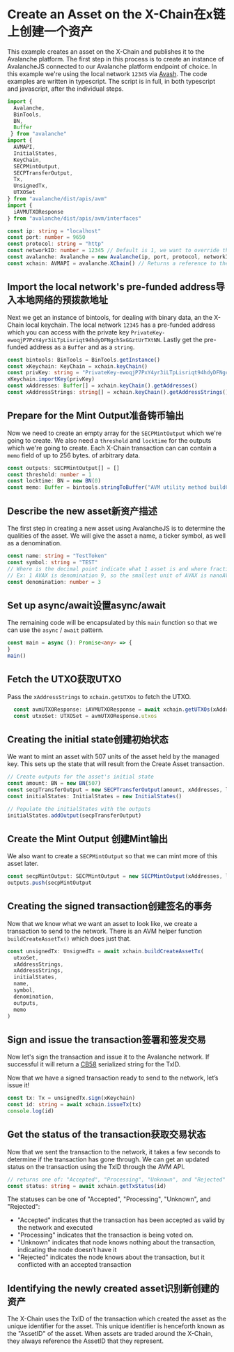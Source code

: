 # Create an Asset on the X-Chain在x链上创建一个资产

This example creates an asset on the X-Chain and publishes it to the Avalanche platform. The first step in this process is to create an instance of AvalancheJS connected to our Avalanche platform endpoint of choice. In this example we're using the local network `12345` via [Avash](https://github.com/ava-labs/avalanche-docs/tree/bba457018ce99b2a1bdf51e488b136049254e330/build/tools/avash/README.md). The code examples are written in typescript. The script is in full, in both typescript and javascript, after the individual steps.

```typescript
import { 
  Avalanche,
  BinTools,
  BN,
  Buffer
 } from "avalanche"
import { 
  AVMAPI, 
  InitialStates, 
  KeyChain,
  SECPMintOutput, 
  SECPTransferOutput, 
  Tx,
  UnsignedTx,
  UTXOSet
} from "avalanche/dist/apis/avm"
import { 
  iAVMUTXOResponse 
} from "avalanche/dist/apis/avm/interfaces"

const ip: string = "localhost"
const port: number = 9650
const protocol: string = "http"
const networkID: number = 12345 // Default is 1, we want to override that for our local network
const avalanche: Avalanche = new Avalanche(ip, port, protocol, networkID)
const xchain: AVMAPI = avalanche.XChain() // Returns a reference to the X-Chain used by AvalancheJS
```

## Import the local network's pre-funded address导入本地网络的预拨款地址

Next we get an instance of bintools, for dealing with binary data, an the X-Chain local keychain. The local network `12345` has a pre-funded address which you can access with the private key `PrivateKey-ewoqjP7PxY4yr3iLTpLisriqt94hdyDFNgchSxGGztUrTXtNN`. Lastly get the pre-funded address as a `Buffer` and as a `string`.

```typescript
const bintools: BinTools = BinTools.getInstance()
const xKeychain: KeyChain = xchain.keyChain()
const privKey: string = "PrivateKey-ewoqjP7PxY4yr3iLTpLisriqt94hdyDFNgchSxGGztUrTXtNN"
xKeychain.importKey(privKey)
const xAddresses: Buffer[] = xchain.keyChain().getAddresses()
const xAddressStrings: string[] = xchain.keyChain().getAddressStrings()
```

## Prepare for the Mint Output准备铸币输出

Now we need to create an empty array for the `SECPMintOutput` which we're going to create. We also need a `threshold` and `locktime` for the outputs which we're going to create. Each X-Chain transaction can can contain a `memo` field of up to 256 bytes. of arbitrary data.

```typescript
const outputs: SECPMintOutput[] = []
const threshold: number = 1
const locktime: BN = new BN(0)
const memo: Buffer = bintools.stringToBuffer("AVM utility method buildCreateAssetTx to create an ANT")
```

## Describe the new asset新资产描述

The first step in creating a new asset using AvalancheJS is to determine the qualities of the asset. We will give the asset a name, a ticker symbol, as well as a denomination.

```typescript
const name: string = "TestToken"
const symbol: string = "TEST"
// Where is the decimal point indicate what 1 asset is and where fractional assets begin
// Ex: 1 AVAX is denomination 9, so the smallest unit of AVAX is nanoAVAX (nAVAX) at 10^-9 AVAX
const denomination: number = 3
```

## Set up async/await设置async/await

The remaining code will be encapsulated by this `main` function so that we can use the `async` / `await` pattern.

```typescript
const main = async (): Promise<any> => {
}
main()
```

## Fetch the UTXO获取UTXO

Pass the `xAddressStrings` to `xchain.getUTXOs` to fetch the UTXO.

```typescript
  const avmUTXOResponse: iAVMUTXOResponse = await xchain.getUTXOs(xAddressStrings)
  const utxoSet: UTXOSet = avmUTXOResponse.utxos
```

## Creating the initial state创建初始状态

We want to mint an asset with 507 units of the asset held by the managed key. This sets up the state that will result from the Create Asset transaction.

```typescript
// Create outputs for the asset's initial state
const amount: BN = new BN(507)
const secpTransferOutput = new SECPTransferOutput(amount, xAddresses, locktime, threshold)
const initialStates: InitialStates = new InitialStates()

// Populate the initialStates with the outputs
initialStates.addOutput(secpTransferOutput)
```

## Create the Mint Output 创建Mint输出

We also want to create a `SECPMintOutput` so that we can mint more of this asset later.

```typescript
const secpMintOutput: SECPMintOutput = new SECPMintOutput(xAddresses, locktime, threshold)
outputs.push(secpMintOutput
```

## Creating the signed transaction创建签名的事务

Now that we know what we want an asset to look like, we create a transaction to send to the network. There is an AVM helper function `buildCreateAssetTx()` which does just that.

```typescript
const unsignedTx: UnsignedTx = await xchain.buildCreateAssetTx(
  utxoSet,
  xAddressStrings,
  xAddressStrings,
  initialStates,
  name,
  symbol,
  denomination,
  outputs,
  memo
)
```

## Sign and issue the transaction签署和签发交易

Now let's sign the transaction and issue it to the Avalanche network. If successful it will return a [CB58](http://support.avalabs.org/en/articles/4587395-what-is-cb58) serialized string for the TxID.

Now that we have a signed transaction ready to send to the network, let’s issue it!

```typescript
const tx: Tx = unsignedTx.sign(xKeychain)
const id: string = await xchain.issueTx(tx)
console.log(id)
```

## Get the status of the transaction获取交易状态 <a href="#get-the-status-of-the-transaction" id="get-the-status-of-the-transaction"></a>

Now that we sent the transaction to the network, it takes a few seconds to determine if the transaction has gone through. We can get an updated status on the transaction using the TxID through the AVM API.

```typescript
// returns one of: "Accepted", "Processing", "Unknown", and "Rejected"
const status: string = await xchain.getTxStatus(id)
```

The statuses can be one of "Accepted", "Processing", "Unknown", and "Rejected":

* "Accepted" indicates that the transaction has been accepted as valid by the network and executed
* "Processing" indicates that the transaction is being voted on.
* "Unknown" indicates that node knows nothing about the transaction, indicating the node doesn’t have it
* "Rejected" indicates the node knows about the transaction, but it conflicted with an accepted transaction

## Identifying the newly created asset识别新创建的资产 <a href="#identifying-the-newly-created-asset" id="identifying-the-newly-created-asset"></a>

The X-Chain uses the TxID of the transaction which created the asset as the unique identifier for the asset. This unique identifier is henceforth known as the "AssetID" of the asset. When assets are traded around the X-Chain, they always reference the AssetID that they represent.
